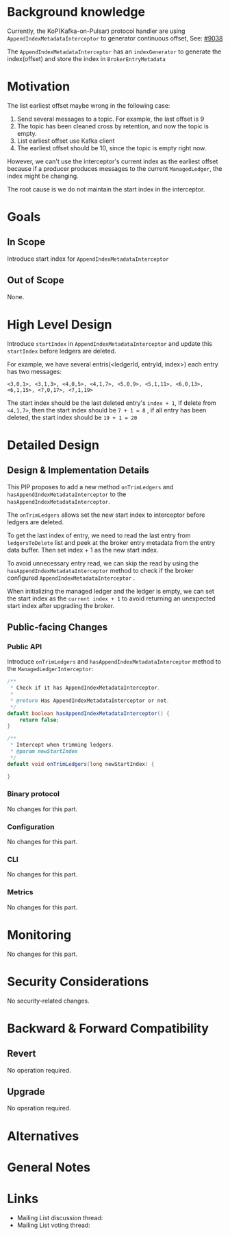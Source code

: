 # Background knowledge

Currently, the KoP(Kafka-on-Pulsar) protocol handler are using `AppendIndexMetadataInterceptor` to generator continuous offset, See: [#9038](https://github.com/apache/pulsar/issues/9038)

The `AppendIndexMetadataInterceptor` has an `indexGenerator` to generate the index(offset) and store the index in `BrokerEntryMetadata`

# Motivation

The list earliest offset maybe wrong in the following case:

1. Send several messages to a topic. For example, the last offset is 9
2. The topic has been cleaned cross by retention, and now the topic is empty.
3. List earliest offset use Kafka client
4. The earliest offset should be 10, since the topic is empty right now.

However, we can't use the interceptor's current index as the earliest offset because if a producer produces messages to the current `ManagedLedger`, the index might be changing.

The root cause is we do not maintain the start index in the interceptor.

# Goals

## In Scope

Introduce start index for `AppendIndexMetadataInterceptor`

## Out of Scope

None.

# High Level Design

Introduce `startIndex` in `AppendIndexMetadataInterceptor` and update this `startIndex` before ledgers are deleted.

For example, we have several entris(<ledgerId, entryId, index>) each entry has two messages:

```text
<3,0,1>, <3,1,3>, <4,0,5>, <4,1,7>, <5,0,9>, <5,1,11>, <6,0,13>, <6,1,15>, <7,0,17>, <7,1,19>
```

The start index should be the last deleted entry's `index + 1`, If delete from `<4,1,7>`, then the start index should be `7 + 1 = 8` , if all entry has been deleted, the start index should be `19 + 1 = 20`

# Detailed Design

## Design & Implementation Details

This PIP proposes to add a new method `onTrimLedgers` and `hasAppendIndexMetadataInterceptor` to the `hasAppendIndexMetadataInterceptor`.

The `onTrimLedgers` allows set the new start index to interceptor before ledgers are deleted.

To get the last index of entry, we need to read the last entry from `ledgersToDelete` list and peek at the broker entry metadata from the entry data buffer. Then set index + 1 as the new start index.

To avoid unnecessary entry read, we can skip the read by using the `hasAppendIndexMetadataInterceptor` method to check if the broker configured `AppendIndexMetadataInterceptor` .

When initializing the managed ledger and the ledger is empty, we can set the start index as the `current index + 1` to avoid returning an unexpected start index after upgrading the broker.

## Public-facing Changes

### Public API

Introduce `onTrimLedgers` and `hasAppendIndexMetadataInterceptor` method to the `ManagedLedgerInterceptor`:

```Java
/**
 * Check if it has AppendIndexMetadataInterceptor.
 *
 * @return Has AppendIndexMetadataInterceptor or not.
 */
default boolean hasAppendIndexMetadataInterceptor() {
    return false;
}

/**
 * Intercept when trimming ledgers.
 * @param newStartIndex
 */
default void onTrimLedgers(long newStartIndex) {

}
```

### Binary protocol

No changes for this part.

### Configuration

No changes for this part.

### CLI

No changes for this part.

### Metrics

No changes for this part.

# Monitoring

No changes for this part.

# Security Considerations

No security-related changes.

# Backward & Forward Compatibility

## Revert

No operation required.

## Upgrade

No operation required.

# Alternatives

# General Notes

# Links

<!--  

Updated afterwards  

-->  

- Mailing List discussion thread:
- Mailing List voting thread:
